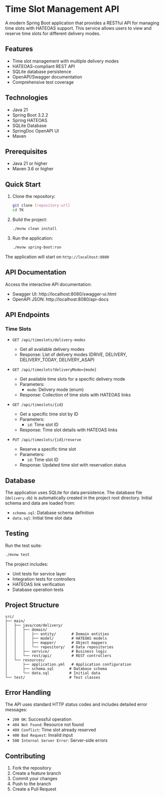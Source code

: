 # Time Slot Management API

A modern Spring Boot application that provides a RESTful API for managing time slots with HATEOAS support. This service allows users to view and reserve time slots for different delivery modes.

## Features

- Time slot management with multiple delivery modes
- HATEOAS-compliant REST API
- SQLite database persistence
- OpenAPI/Swagger documentation
- Comprehensive test coverage

## Technologies

- Java 21
- Spring Boot 3.2.2
- Spring HATEOAS
- SQLite Database
- SpringDoc OpenAPI UI
- Maven

## Prerequisites

- Java 21 or higher
- Maven 3.6 or higher

## Quick Start

1. Clone the repository:
   ```bash
   git clone [repository-url]
   cd TK
   ```

2. Build the project:
   ```bash
   ./mvnw clean install
   ```

3. Run the application:
   ```bash
   ./mvnw spring-boot:run
   ```

The application will start on `http://localhost:8080`

## API Documentation

Access the interactive API documentation:
- Swagger UI: http://localhost:8080/swagger-ui.html
- OpenAPI JSON: http://localhost:8080/api-docs

## API Endpoints

### Time Slots

- `GET /api/timeslots/delivery-modes`
  - Get all available delivery modes
  - Response: List of delivery modes (DRIVE, DELIVERY, DELIVERY_TODAY, DELIVERY_ASAP)

- `GET /api/timeslots?deliveryMode={mode}`
  - Get available time slots for a specific delivery mode
  - Parameters: 
    - `mode`: Delivery mode (enum)
  - Response: Collection of time slots with HATEOAS links

- `GET /api/timeslots/{id}`
  - Get a specific time slot by ID
  - Parameters:
    - `id`: Time slot ID
  - Response: Time slot details with HATEOAS links

- `PUT /api/timeslots/{id}/reserve`
  - Reserve a specific time slot
  - Parameters:
    - `id`: Time slot ID
  - Response: Updated time slot with reservation status

## Database

The application uses SQLite for data persistence. The database file (`delivery.db`) is automatically created in the project root directory. Initial schema and data are loaded from:
- `schema.sql`: Database schema definition
- `data.sql`: Initial time slot data

## Testing

Run the test suite:
```bash
./mvnw test
```

The project includes:
- Unit tests for service layer
- Integration tests for controllers
- HATEOAS link verification
- Database operation tests

## Project Structure

```
src/
├── main/
│   ├── java/com/delivery/
│   │   ├── domain/
│   │   │   ├── entity/       # Domain entities
│   │   │   ├── model/        # HATEOAS models
│   │   │   ├── mapper/       # Object mappers
│   │   │   └── repository/   # Data repositories
│   │   ├── service/          # Business logic
│   │   └── rest/api/         # REST controllers
│   └── resources/
│       ├── application.yml   # Application configuration
│       ├── schema.sql       # Database schema
│       └── data.sql         # Initial data
└── test/                    # Test classes
```

## Error Handling

The API uses standard HTTP status codes and includes detailed error messages:
- `200 OK`: Successful operation
- `404 Not Found`: Resource not found
- `409 Conflict`: Time slot already reserved
- `400 Bad Request`: Invalid input
- `500 Internal Server Error`: Server-side errors

## Contributing

1. Fork the repository
2. Create a feature branch
3. Commit your changes
4. Push to the branch
5. Create a Pull Request
